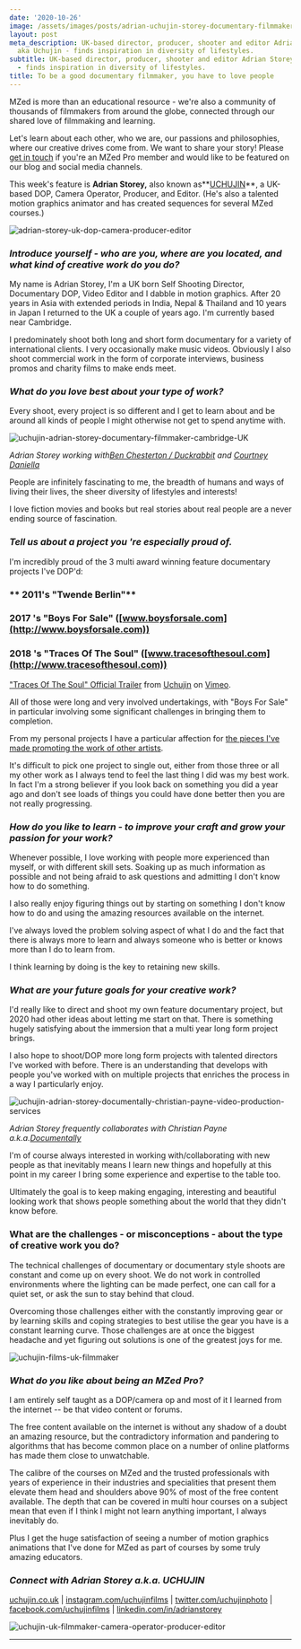 ```yaml
---
date: '2020-10-26'
image: /assets/images/posts/adrian-uchujin-storey-documentary-filmmaker-hero.jpg
layout: post
meta_description: UK-based director, producer, shooter and editor Adrian Storey -
  aka Uchujin - finds inspiration in diversity of lifestyles.
subtitle: UK-based director, producer, shooter and editor Adrian Storey - aka Uchujin
  - finds inspiration in diversity of lifestyles.
title: To be a good documentary filmmaker, you have to love people
---
```


MZed is more than an educational resource - we're also a community of thousands of filmmakers from around the globe, connected through our shared love of filmmaking and learning.

Let's learn about each other, who we are, our passions and philosophies, where our creative drives come from. We want to share your story! Please [get in touch](http://www.mzed.com/contact-us) if you're an MZed Pro member and would like to be featured on our blog and social media channels.

This week's feature is **Adrian Storey,** also known as**[UCHUJIN](https://www.uchujin.co.uk/)**, a UK-based DOP, Camera Operator, Producer, and Editor. (He's also a talented motion graphics animator and has created sequences for several MZed courses.)

![adrian-storey-uk-dop-camera-producer-editor](https://mzed-cdn1.sfo2.cdn.digitaloceanspaces.com/images/news/adrian-storey-uk-dop-camera-producer-editor.jpg)

###  

### _**Introduce yourself - who are you, where are you located, and what kind of creative work do you do?**_

 

My name is Adrian Storey, I'm a UK born Self Shooting Director, Documentary DOP, Video Editor and I dabble in motion graphics. After 20 years in Asia with extended periods in India, Nepal & Thailand and 10 years in Japan I returned to the UK a couple of years ago. I'm currently based near Cambridge.

I predominately shoot both long and short form documentary for a variety of international clients. I very occasionally make music videos. Obviously I also shoot commercial work in the form of corporate interviews, business promos and charity films to make ends meet.

###  

###  

### _**What do you love best about your type of work?**_

 

Every shoot, every project is so different and I get to learn about and be around all kinds of people I might otherwise not get to spend anytime with.

![uchujin-adrian-storey-documentary-filmmaker-cambridge-UK](https://mzed-cdn1.sfo2.cdn.digitaloceanspaces.com/images/news/uchujin-adrian-storey-documentary-filmmaker-cambridge-UK.jpg)

_Adrian Storey working with[Ben Chesterton / Duckrabbit](https://www.duckrabbit.info/) and [Courtney Daniella](https://www.youtube.com/channel/UCy3BDnBwfMAMFpqt3j9jHvQ)_

People are infinitely fascinating to me, the breadth of humans and ways of living their lives, the sheer diversity of lifestyles and interests!

I love fiction movies and books but real stories about real people are a never ending source of fascination.

###  

### _**Tell us about a project you 're especially proud of.**_

 

I'm incredibly proud of the 3 multi award winning feature documentary projects I've DOP'd:

### **  2011's "Twende Berlin"**

 

###  

### **2017 's "Boys For Sale" ([www.boysforsale.com](http://www.boysforsale.com))**

 

 

### **2018 's "Traces Of The Soul" ([www.tracesofthesoul.com](http://www.tracesofthesoul.com))**

 

["Traces Of The Soul" Official Trailer](https://vimeo.com/200155867) from [Uchujin](https://vimeo.com/uchujin) on [Vimeo](https://vimeo.com).

 

All of those were long and very involved undertakings, with "Boys For Sale" in particular involving some significant challenges in bringing them to completion.

From my personal projects I have a particular affection for [the pieces I've made promoting the work of other artists](https://blog.uchujin.co.uk/some-of-my-best-friends-are-artists/\)).

It's difficult to pick one project to single out, either from those three or all my other work as I always tend to feel the last thing I did was my best work. In fact I'm a strong believer if you look back on something you did a year ago and don't see loads of things you could have done better then you are not really progressing.

 

### _**How do you like to learn - to improve your craft and grow your passion for your work?**_

 

Whenever possible, I love working with people more experienced than myself, or with different skill sets. Soaking up as much information as possible and not being afraid to ask questions and admitting I don't know how to do something.

I also really enjoy figuring things out by starting on something I don't know how to do and using the amazing resources available on the internet.

 

I've always loved the problem solving aspect of what I do and the fact that there is always more to learn and always someone who is better or knows more than I do to learn from.

I think learning by doing is the key to retaining new skills.

 

### _**What are your future goals for your creative work?**_

 

I'd really like to direct and shoot my own feature documentary project, but 2020 had other ideas about letting me start on that. There is something hugely satisfying about the immersion that a multi year long form project brings.

I also hope to shoot/DOP more long form projects with talented directors I've worked with before. There is an understanding that develops with people you've worked with on multiple projects that enriches the process in a way I particularly enjoy.

![uchujin-adrian-storey-documentally-christian-payne-video-production-services](https://mzed-cdn1.sfo2.cdn.digitaloceanspaces.com/images/news/uchujin-adrian-storey-documentally-christian-payne-video-production-services.jpg)

_Adrian Storey frequently collaborates with Christian Payne a.k.a.[Documentally ](http://documentally.com/)_

I'm of course always interested in working with/collaborating with new people as that inevitably means I learn new things and hopefully at this point in my career I bring some experience and expertise to the table too.

Ultimately the goal is to keep making engaging, interesting and beautiful looking work that shows people something about the world that they didn't know before.

 

### **What are the challenges - or misconceptions - about the type of creative work you do?**

 

The technical challenges of documentary or documentary style shoots are constant and come up on every shoot. We do not work in controlled environments where the lighting can be made perfect, one can call for a quiet set, or ask the sun to stay behind that cloud.

Overcoming those challenges either with the constantly improving gear or by learning skills and coping strategies to best utilise the gear you have is a constant learning curve. Those challenges are at once the biggest headache and yet figuring out solutions is one of the greatest joys for me.

![uchujin-films-uk-filmmaker](https://mzed-cdn1.sfo2.cdn.digitaloceanspaces.com/images/news/uchujin-films-uk-filmmaker.jpg)

 

### _**What do you like about being an MZed Pro?**_

 

I am entirely self taught as a DOP/camera op and most of it I learned from the internet -- be that video content or forums.

The free content available on the internet is without any shadow of a doubt an amazing resource, but the contradictory information and pandering to algorithms that has become common place on a number of online platforms has made them close to unwatchable.

The calibre of the courses on MZed and the trusted professionals with years of experience in their industries and specialities that present them elevate them head and shoulders above 90% of most of the free content available. The depth that can be covered in multi hour courses on a subject mean that even if I think I might not learn anything important, I always inevitably do.

Plus I get the huge satisfaction of seeing a number of motion graphics animations that I've done for MZed as part of courses by some truly amazing educators.

 

### _**Connect with Adrian Storey a.k.a. UCHUJIN**_

 

[uchujin.co.uk](https://www.uchujin.co.uk/) | [instagram.com/uchujinfilms](https://www.instagram.com/uchujinfilms/) | [twitter.com/uchujinphoto](https://twitter.com/uchujinphoto) | [facebook.com/uchujinfilms](https://www.facebook.com/uchujinfilms/) | [linkedin.com/in/adrianstorey](https://www.linkedin.com/in/adrianstorey/)

![uchujin-uk-filmmaker-camera-operator-producer-editor](https://mzed-cdn1.sfo2.cdn.digitaloceanspaces.com/images/news/uchujin-uk-filmmaker-camera-operator-producer-editor.jpg)

 

* * *